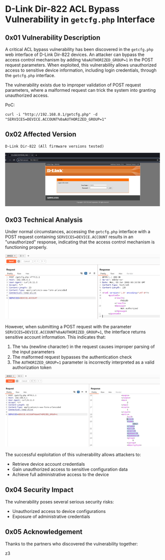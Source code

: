 # D-Link Dir-822 ACL Bypass Vulnerability in `getcfg.php` Interface

## 0x01 Vulnerability Description

A critical ACL bypass vulnerability has been discovered in the `getcfg.php` web interface of D-Link Dir-822 devices. An attacker can bypass the access control mechanism by adding `%0aAUTHORIZED_GROUP=1` in the POST request parameters. When exploited, this vulnerability allows unauthorized access to sensitive device information, including login credentials, through the `getcfg.php` interface.

The vulnerability exists due to improper validation of POST request parameters, where a malformed request can trick the system into granting unauthorized access.

PoC:
```
curl -i "http://192.168.0.1/getcfg.php" -d "SERVICES=DEVICE.ACCOUNT%0aAUTHORIZED_GROUP=1"
```

## 0x02 Affected Version
```
D-Link Dir-822 (All firmware versions tested)
```

![](img/version.png)

## 0x03 Technical Analysis

Under normal circumstances, accessing the `getcfg.php` interface with a POST request containing `SERVICES=DEVICE.ACCOUNT` results in an "unauthorized" response, indicating that the access control mechanism is functioning properly.

![](img/unauth.png)

However, when submitting a POST request with the parameter `SERVICES=DEVICE.ACCOUNT%0aAUTHORIZED_GROUP=1`, the interface returns sensitive account information. This indicates that:

1. The `%0a` (newline character) in the request causes improper parsing of the input parameters
2. The malformed request bypasses the authentication check
3. The `AUTHORIZED_GROUP=1` parameter is incorrectly interpreted as a valid authorization token

![](img/aclbypass.png)

The successful exploitation of this vulnerability allows attackers to:
- Retrieve device account credentials
- Gain unauthorized access to sensitive configuration data
- Achieve full administrative access to the device

## 0x04 Security Impact

The vulnerability poses several serious security risks:
- Unauthorized access to device configurations
- Exposure of administrative credentials

## 0x05 Acknowledgement

Thanks to the partners who discovered the vulnerability together:

z3